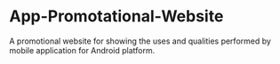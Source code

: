 # App-Promotational-Website

A promotional website for showing the uses and qualities performed by mobile application for Android platform. 

